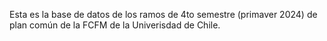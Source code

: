 Esta es la base de datos de los ramos de 4to semestre (primaver 2024) de plan común de la FCFM de la Univerisdad de Chile.
